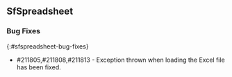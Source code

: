 ## SfSpreadsheet

### Bug Fixes
{:#sfspreadsheet-bug-fixes}

* \#211805,#211808,#211813 - Exception thrown when loading the Excel file has been fixed.